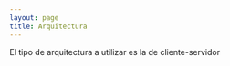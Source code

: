 ```yaml
---
layout: page
title: Arquitectura
---
```


El tipo de arquitectura a utilizar es la de cliente-servidor
